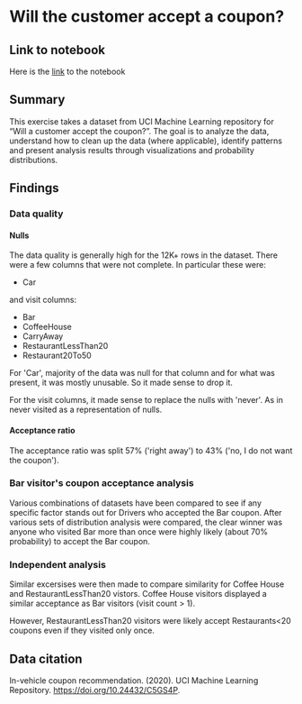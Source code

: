 # Will the customer accept a coupon?
## Link to notebook
Here is the [link](prompt.ipynb) to the notebook

## Summary
This exercise takes a dataset from UCI Machine Learning repository for  “Will a customer accept the coupon?”. The goal is to analyze the data, understand how to clean up the data (where applicable), identify patterns and present analysis results through visualizations and probability distributions.

## Findings
### Data quality
#### Nulls
The data quality is generally high for the 12K+ rows in the dataset. There were a few columns that were not complete. In particular these were:
- Car

and visit columns:

- Bar
- CoffeeHouse
- CarryAway
- RestaurantLessThan20
- Restaurant20To50

For 'Car', majority of the data was null for that column and for what was present, it was mostly unusable. So it made sense to drop it.

For the visit columns, it made sense to replace the nulls with 'never'. As in never visited as a representation of nulls.

#### Acceptance ratio
The acceptance ratio was split 57% ('right away') to 43% ('no, I do not want the coupon').

### Bar visitor's coupon acceptance analysis
Various combinations of datasets have been compared to see if any specific factor stands out for Drivers who accepted the Bar coupon. After various sets of distribution analysis were compared, the clear winner was anyone who visited Bar more than once were highly likely (about 70% probability) to accept the Bar coupon.

### Independent analysis
Similar excersises were then made to compare similarity for Coffee House and RestaurantLessThan20 vistors. Coffee House visitors displayed a similar acceptance as Bar visitors (visit count > 1). 

However, RestaurantLessThan20 visitors were likely accept Restaurants<20 coupons even if they visited only once.

## Data citation
In-vehicle coupon recommendation. (2020). UCI Machine Learning Repository. https://doi.org/10.24432/C5GS4P.